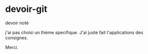 # devoir-git
devoir noté

j'ai pas choisi un thème specifique. J'ai juste fait l'applications des consignes.

Merci.
